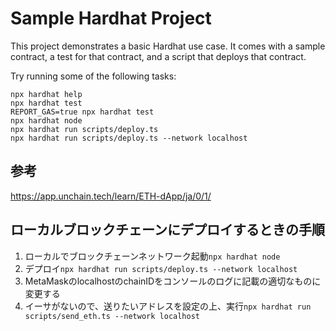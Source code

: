 # Sample Hardhat Project

This project demonstrates a basic Hardhat use case. It comes with a sample contract, a test for that contract, and a script that deploys that contract.

Try running some of the following tasks:

```shell
npx hardhat help
npx hardhat test
REPORT_GAS=true npx hardhat test
npx hardhat node
npx hardhat run scripts/deploy.ts
npx hardhat run scripts/deploy.ts --network localhost
```

## 参考

<https://app.unchain.tech/learn/ETH-dApp/ja/0/1/>

## ローカルブロックチェーンにデプロイするときの手順

1. ローカルでブロックチェーンネットワーク起動`npx hardhat node`
1. デプロイ`npx hardhat run scripts/deploy.ts --network localhost`
1. MetaMaskのlocalhostのchainIDをコンソールのログに記載の適切なものに変更する
1. イーサがないので、送りたいアドレスを設定の上、実行`npx hardhat run scripts/send_eth.ts --network localhost`
